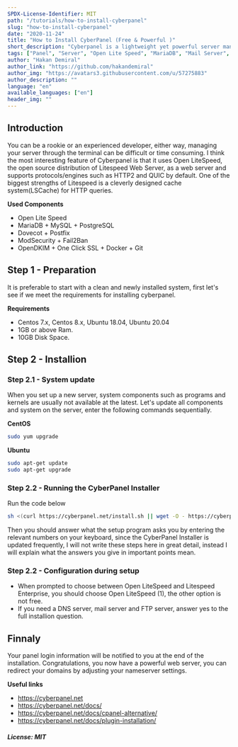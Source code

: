 ```yaml
---
SPDX-License-Identifier: MIT
path: "/tutorials/how-to-install-cyberpanel"
slug: "how-to-install-cyberpanel"
date: "2020-11-24"
title: "How to Install CyberPanel (Free & Powerful )"
short_description: "Cyberpanel is a lightweight yet powerful server management tool that gets its power from the Litespeed Web Server."
tags: ["Panel", "Server", "Open Lite Speed", "MariaDB", "Mail Server", "PHP"]
author: "Hakan Demiral"
author_link: "https://github.com/hakandemiral"
author_img: "https://avatars3.githubusercontent.com/u/57275883"
author_description: ""
language: "en"
available_languages: ["en"]
header_img: ""
---
```


## Introduction
You can be a rookie or an experienced developer, either way, managing your server through the terminal can be difficult or time consuming.
I think the most interesting feature of Cyberpanel is that it uses Open LiteSpeed, the open source distribution of Litespeed Web Server, 
as a web server and supports protocols/engines such as HTTP2 and QUIC by default. One of the biggest strengths of Litespeed is a cleverly designed cache system(LSCache) for HTTP queries.

**Used Components**
+ Open Lite Speed
+ MariaDB + MySQL + PostgreSQL
+ Dovecot + Postfix
+ ModSecurity + Fail2Ban
+ OpenDKIM + One Click SSL + Docker + Git

## Step 1 - Preparation
It is preferable to start with a clean and newly installed system, first let's see if we meet the requirements for installing cyberpanel.

**Requirements**
+ Centos 7.x, Centos 8.x, Ubuntu 18.04, Ubuntu 20.04
+ 1GB or above Ram.
+ 10GB Disk Space.

## Step 2 - Installion
### Step 2.1 - System update
When you set up a new server, system components such as programs and kernels are usually not available at the latest. Let's update all components and system on the server, enter the following commands sequentially.

**CentOS**
```bash
sudo yum upgrade
```

**Ubuntu**
```bash
sudo apt-get update
sudo apt-get upgrade
```

### Step 2.2 - Running the CyberPanel Installer
Run the code below
```bash
sh <(curl https://cyberpanel.net/install.sh || wget -O - https://cyberpanel.net/install.sh)
```

Then you should answer what the setup program asks you by entering the relevant numbers on your keyboard, since the CyberPanel Installer is updated frequently, I will not write these steps here in great detail, instead I will explain what the answers you give in important points mean.


### Step 2.2 - Configuration during setup
+ When prompted to choose between Open LiteSpeed and Litespeed Enterprise, you should choose Open LiteSpeed (1), the other option is not free.
+ If you need a DNS server, mail server and FTP server, answer yes to the full installion question.

## Finnaly
Your panel login information will be notified to you at the end of the installation. Congratulations, you now have a powerful web server, you can redirect your domains by adjusting your nameserver settings.

**Useful links**
+ https://cyberpanel.net
+ https://cyberpanel.net/docs/
+ https://cyberpanel.net/docs/cpanel-alternative/
+ https://cyberpanel.net/docs/plugin-installation/

##### License: MIT

<!--

Contributor's Certificate of Origin

By making a contribution to this project, I certify that:

(a) The contribution was created in whole or in part by me and I have
    the right to submit it under the license indicated in the file; or

(b) The contribution is based upon previous work that, to the best of my
    knowledge, is covered under an appropriate license and I have the
    right under that license to submit that work with modifications,
    whether created in whole or in part by me, under the same license
    (unless I am permitted to submit under a different license), as
    indicated in the file; or

(c) The contribution was provided directly to me by some other person
    who certified (a), (b) or (c) and I have not modified it.

(d) I understand and agree that this project and the contribution are
    public and that a record of the contribution (including all personal
    information I submit with it, including my sign-off) is maintained
    indefinitely and may be redistributed consistent with this project
    or the license(s) involved.

Signed-off-by: [Hakan Demiral hakan.98@outlook.com]

-->
